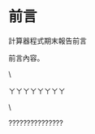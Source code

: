 前言
===

計算器程式期末報告前言

前言內容。

\ 

ㄚㄚㄚㄚㄚㄚㄚㄚ

\ 

???????????????

[????????]: https://mde1a1.kmol.info/2017fall/index


